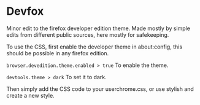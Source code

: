 # Devfox
Minor edit to the firefox developer edition theme. Made mostly by simple edits from different public sources, here mostly for safekeeping.

To use the CSS, first enable the developer theme in about:config, this should be possible in any firefox edition.

`browser.devedition.theme.enabled > true` To enable the theme.

`devtools.theme > dark` To set it to dark.

Then simply add the CSS code to your userchrome.css, or use stylish and create a new style.
 
